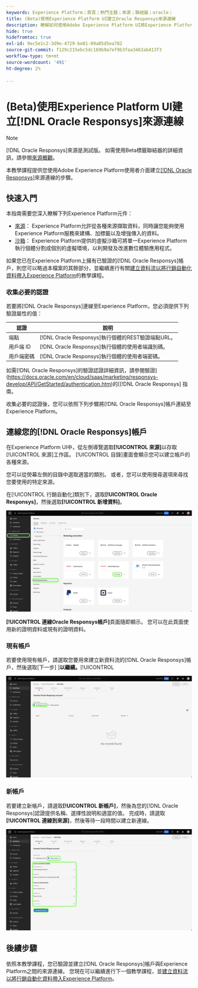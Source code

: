 ```yaml
---
keywords: Experience Platform；首頁；熱門主題；來源；聯結器；oracle；
title: (Beta)使用Experience Platform UI建立Oracle Responsys來源連線
description: 瞭解如何使用Adobe Experience Platform UI將Experience Platform連結至Oracle Responsys。
hide: true
hidefromtoc: true
exl-id: 9ec5e1c2-3d9e-4729-be81-89a85d5ea782
source-git-commit: f129c215ebc5dc169b9a7ef9b3faa3463ab413f3
workflow-type: tm+mt
source-wordcount: '491'
ht-degree: 2%

---
```


# (Beta)使用Experience Platform UI建立[!DNL Oracle Responsys]來源連線

>[!NOTE]
>
>[!DNL Oracle Responsys]來源是測試版。 如需使用Beta標籤聯結器的詳細資訊，請參閱[來源概觀](../../../../home.md#terms-and-conditions)。

本教學課程提供您使用Adobe Experience Platform使用者介面建立[[!DNL Oracle Responsys]](../../../../connectors/marketing-automation/oracle-responsys.md)來源連線的步驟。

## 快速入門

本指南需要您深入瞭解下列Experience Platform元件：

* [來源](../../../../home.md)： Experience Platform允許從各種來源擷取資料，同時讓您能夠使用Experience Platform服務來建構、加標籤以及增強傳入的資料。
* [沙箱](../../../../../sandboxes/home.md)： Experience Platform提供的虛擬沙箱可將單一Experience Platform執行個體分割成個別的虛擬環境，以利開發及改進數位體驗應用程式。

如果您已在Experience Platform上擁有已驗證的[!DNL Oracle Responsys]帳戶，則您可以略過本檔案的其餘部分，並繼續進行有關[建立資料流以將行銷自動化資料帶入Experience Platform](../../dataflow/marketing-automation.md)的教學課程。

### 收集必要的認證

若要將[!DNL Oracle Responsys]連線至Experience Platform，您必須提供下列驗證屬性的值：

| 認證 | 說明 |
| --- | --- |
| 端點 | [!DNL Oracle Responsys]執行個體的REST驗證端點URL。 |
| 用戶端 ID | [!DNL Oracle Responsys]執行個體的使用者端識別碼。 |
| 用戶端密碼 | [!DNL Oracle Responsys]執行個體的使用者端密碼。 |

如需[!DNL Oracle Responsys]的驗證認證詳細資訊，請參閱驗證](https://docs.oracle.com/en/cloud/saas/marketing/responsys-develop/API/GetStarted/authentication.htm)的[[!DNL Oracle Responsys] 指南。

收集必要的認證後，您可以依照下列步驟將[!DNL Oracle Responsys]帳戶連結至Experience Platform。

## 連線您的[!DNL Oracle Responsys]帳戶

在Experience Platform UI中，從左側導覽選取&#x200B;**[!UICONTROL 來源]**&#x200B;以存取[!UICONTROL 來源]工作區。 [!UICONTROL 目錄]畫面會顯示您可以建立帳戶的各種來源。

您可以從熒幕左側的目錄中選取適當的類別。 或者，您可以使用搜尋選項來尋找您要使用的特定來源。

在[!UICONTROL 行銷自動化]類別下，選取&#x200B;**[!UICONTROL Oracle Responsys]**，然後選取&#x200B;**[!UICONTROL 新增資料]**。

![反白顯示Oracle Responsys來源的Adobe Experience Platform來源目錄。](../../../../images/tutorials/create/oracle-responsys/catalog.png)

**[!UICONTROL 連線Oracle Responsys帳戶]**&#x200B;頁面隨即顯示。 您可以在此頁面使用新的證明資料或現有的證明資料。

### 現有帳戶

若要使用現有帳戶，請選取您要用來建立新資料流的[!DNL Oracle Responsys]帳戶，然後選取[下一步] ]**以繼續。**[!UICONTROL 

![Oracle Responsys的現有帳戶驗證畫面。](../../../../images/tutorials/create/oracle-responsys/existing.png)

### 新帳戶

若要建立新帳戶，請選取&#x200B;**[!UICONTROL 新帳戶]**，然後為您的[!DNL Oracle Responsys]認證提供名稱、選擇性說明和適當的值。 完成時，請選取&#x200B;**[!UICONTROL 連線到來源]**，然後等待一段時間以建立新連線。

![Oracle Responsys的新帳戶驗證畫面。](../../../../images/tutorials/create/oracle-eloqua/new.png)

## 後續步驟

依照本教學課程，您已驗證並建立[!DNL Oracle Responsys]帳戶與Experience Platform之間的來源連線。 您現在可以繼續進行下一個教學課程，並[建立資料流以將行銷自動化資料帶入Experience Platform](../../dataflow/marketing-automation.md)。
